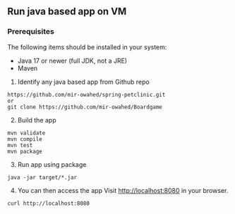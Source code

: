 ## Run java based app on VM 
### Prerequisites

The following items should be installed in your system:

- Java 17 or newer (full JDK, not a JRE)
- Maven
1.  Identify any java based app from Github repo

```
https://github.com/mir-owahed/spring-petclinic.git
or
git clone https://github.com/mir-owahed/Boardgame
```
2.  Build the app
```
mvn validate
mvn compile
mvn test
mvn package
```
3.  Run app using package
```
java -jar target/*.jar
```
4.  You can then access the app Visit [http://localhost:8080](http://localhost:8080) in your browser.
```
curl http://localhost:8080
```
